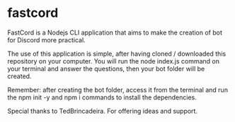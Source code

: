 # fastcord
FastCord is a Nodejs CLI application that aims to make the creation of bot for Discord more practical.

The use of this application is simple, after having cloned / downloaded this repository on your computer. You will run the node index.js command on your terminal and answer the questions, then your bot folder will be created.

Remember: after creating the bot folder, access it from the terminal and run the npm init -y and npm i commands to install the dependencies.

Special thanks to TedBrincadeira. For offering ideas and support.
